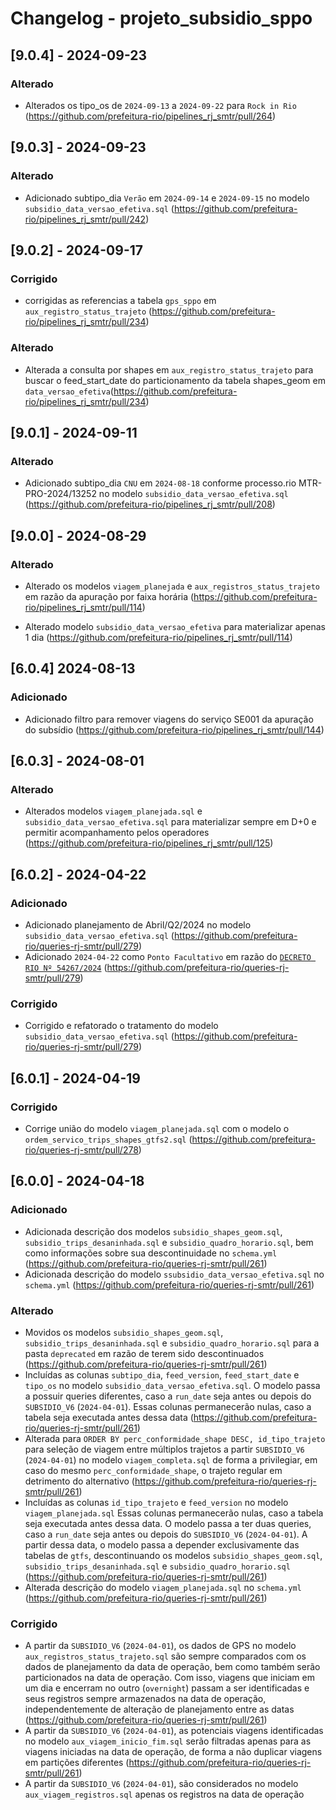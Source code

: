 # Changelog - projeto_subsidio_sppo

## [9.0.4] - 2024-09-23

### Alterado

- Alterados os tipo_os de `2024-09-13` a `2024-09-22` para `Rock in Rio` (https://github.com/prefeitura-rio/pipelines_rj_smtr/pull/264)

## [9.0.3] - 2024-09-23

### Alterado

- Adicionado subtipo_dia `Verão` em `2024-09-14` e `2024-09-15` no modelo `subsidio_data_versao_efetiva.sql` (https://github.com/prefeitura-rio/pipelines_rj_smtr/pull/242)

## [9.0.2] - 2024-09-17

### Corrigido

- corrigidas as referencias a tabela `gps_sppo` em `aux_registro_status_trajeto` (https://github.com/prefeitura-rio/pipelines_rj_smtr/pull/234)

### Alterado

- Alterada a consulta por shapes em `aux_registro_status_trajeto` para buscar o feed_start_date do particionamento da tabela shapes_geom em `data_versao_efetiva`(https://github.com/prefeitura-rio/pipelines_rj_smtr/pull/234)

## [9.0.1] - 2024-09-11

### Alterado

- Adicionado subtipo_dia `CNU` em `2024-08-18` conforme processo.rio MTR-PRO-2024/13252 no modelo `subsidio_data_versao_efetiva.sql` (https://github.com/prefeitura-rio/pipelines_rj_smtr/pull/208)

## [9.0.0] - 2024-08-29

### Alterado

- Alterado os modelos `viagem_planejada` e `aux_registros_status_trajeto` em razão da apuração por faixa horária (https://github.com/prefeitura-rio/pipelines_rj_smtr/pull/114)

- Alterado modelo `subsidio_data_versao_efetiva` para materializar apenas 1 dia (https://github.com/prefeitura-rio/pipelines_rj_smtr/pull/114)

## [6.0.4] 2024-08-13

### Adicionado

- Adicionado filtro para remover viagens do serviço SE001 da apuração do subsídio (https://github.com/prefeitura-rio/pipelines_rj_smtr/pull/144)

## [6.0.3] - 2024-08-01

### Alterado

- Alterados modelos `viagem_planejada.sql` e `subsidio_data_versao_efetiva.sql` para materializar sempre em D+0 e permitir acompanhamento pelos operadores (https://github.com/prefeitura-rio/pipelines_rj_smtr/pull/125)

## [6.0.2] - 2024-04-22

### Adicionado

- Adicionado planejamento de Abril/Q2/2024 no modelo `subsidio_data_versao_efetiva.sql` (https://github.com/prefeitura-rio/queries-rj-smtr/pull/279)
- Adicionado `2024-04-22` como `Ponto Facultativo` em razão do [`DECRETO RIO Nº 54267/2024`](https://doweb.rio.rj.gov.br/apifront/portal/edicoes/imprimir_materia/1046645/6539) (https://github.com/prefeitura-rio/queries-rj-smtr/pull/279)

### Corrigido

- Corrigido e refatorado o tratamento do modelo `subsidio_data_versao_efetiva.sql` (https://github.com/prefeitura-rio/queries-rj-smtr/pull/279)

## [6.0.1] - 2024-04-19

### Corrigido

- Corrige união do modelo `viagem_planejada.sql` com o modelo o `ordem_servico_trips_shapes_gtfs2.sql` (https://github.com/prefeitura-rio/queries-rj-smtr/pull/278)

## [6.0.0] - 2024-04-18

### Adicionado

- Adicionada descrição dos modelos `subsidio_shapes_geom.sql`, `subsidio_trips_desaninhada.sql` e `subsidio_quadro_horario.sql`, bem como
informações sobre sua descontinuidade no `schema.yml` (https://github.com/prefeitura-rio/queries-rj-smtr/pull/261)
- Adicionada descrição do modelo `ssubsidio_data_versao_efetiva.sql` no `schema.yml` (https://github.com/prefeitura-rio/queries-rj-smtr/pull/261)

### Alterado

- Movidos os modelos `subsidio_shapes_geom.sql`, `subsidio_trips_desaninhada.sql` e `subsidio_quadro_horario.sql` para a pasta `deprecated` em razão de terem sido descontinuados (https://github.com/prefeitura-rio/queries-rj-smtr/pull/261)
- Incluídas as colunas `subtipo_dia`, `feed_version`, `feed_start_date` e `tipo_os` no modelo `subsidio_data_versao_efetiva.sql`. O modelo passa a possuir queries diferentes, caso a `run_date` seja antes ou depois do `SUBSIDIO_V6` (`2024-04-01`). Essas colunas permanecerão nulas, caso a tabela seja executada antes dessa data (https://github.com/prefeitura-rio/queries-rj-smtr/pull/261)
- Alterada para `ORDER BY perc_conformidade_shape DESC, id_tipo_trajeto` para seleção de viagem entre múltiplos trajetos a partir `SUBSIDIO_V6` (`2024-04-01`) no modelo `viagem_completa.sql` de forma a privilegiar, em caso do mesmo `perc_conformidade_shape`, o trajeto regular em detrimento do alternativo (https://github.com/prefeitura-rio/queries-rj-smtr/pull/261)
- Incluídas as colunas `id_tipo_trajeto` e `feed_version` no modelo `viagem_planejada.sql` Essas colunas permanecerão nulas, caso a tabela seja executada antes dessa data. O modelo passa a ter duas queries, caso a `run_date` seja antes ou depois do `SUBSIDIO_V6` (`2024-04-01`). A partir dessa data, o modelo passa a depender exclusivamente das tabelas de `gtfs`, descontinuando os modelos `subsidio_shapes_geom.sql`, `subsidio_trips_desaninhada.sql` e `subsidio_quadro_horario.sql` (https://github.com/prefeitura-rio/queries-rj-smtr/pull/261)
- Alterada descrição do modelo `viagem_planejada.sql` no `schema.yml` (https://github.com/prefeitura-rio/queries-rj-smtr/pull/261)

### Corrigido

- A partir da `SUBSIDIO_V6` (`2024-04-01`), os dados de GPS no modelo `aux_registros_status_trajeto.sql` são sempre comparados com os dados de planejamento da data de operação, bem como também serão particionados na data de operação. Com isso, viagens que iniciam em um dia e encerram no outro (`overnight`) passam a ser identificadas e seus registros sempre armazenados na data de operação, independentemente de alteração de planejamento entre as datas (https://github.com/prefeitura-rio/queries-rj-smtr/pull/261)
- A partir da `SUBSIDIO_V6` (`2024-04-01`), as potenciais viagens identificadas no modelo `aux_viagem_inicio_fim.sql` serão filtradas apenas para as viagens iniciadas na data de operação, de forma a não duplicar viagens em partições diferentes (https://github.com/prefeitura-rio/queries-rj-smtr/pull/261)
- A partir da `SUBSIDIO_V6` (`2024-04-01`), são considerados no modelo `aux_viagem_registros.sql` apenas os registros na data de operação
